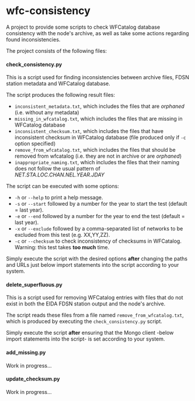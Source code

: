 # wfc-consistency
A project to provide some scripts to check WFCatalog database consistency with the node's archive, as well as take some actions regarding found inconsistencies.

The project consists of the following files:

#### check_consistency.py
This is a script used for finding inconsistencies between archive files, FDSN station metadata and WFCatalog database.

The script produces the following result files:
 - `inconsistent_metadata.txt`, which includes the files that are *orphaned* (i.e. without any metadata)
 - `missing_in_wfcatalog.txt`, which includes the files that are missing in WFCatalog database
 - `inconsistent_checksum.txt`, which includes the files that have inconsistent checksum in WFCatalog database (file produced only if `-c` option specified)
 - `remove_from_wfcatalog.txt`, which includes the files that should be removed from wfcatalog (i.e. they are not in archive or are *orphaned*)
 - `inappropriate_naming.txt`, which includes the files that their naming does not follow the usual pattern of *NET.STA.LOC.CHAN.NEL.YEAR.JDAY*

The script can be executed with some options:
 - `-h` or `--help` to print a help message.
 - `-s` or `--start` followed by a number for the year to start the test (default = last year).
 - `-e` or `--end` followed by a number for the year to end the test (default = last year).
 - `-x` or `--exclude` followed by a comma-separated list of networks to be excluded from this test (e.g. XX,YY,ZZ).
 - `-c` or `--checksum` to check inconsistency of checksums in WFCatalog. Warning: this test takes **too much** time.

Simply execute the script with the desired options **after** changing the paths and URLs just below import statements into the script according to your system.

#### delete_superfluous.py
This is a script used for removing WFCatalog entries with files that do not exist in both the EIDA FDSN station output and the node's archive.

The script reads these files from a file named `remove_from_wfcatalog.txt`, which is produced by executing the `check_consistency.py` script.

Simply execute the script **after** ensuring that the Mongo client -below import statements into the script- is set according to your system.

#### add_missing.py
Work in progress...

#### update_checksum.py
Work in progress...
